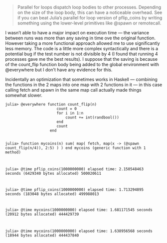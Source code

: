 > Parallel for loops dispatch loop bodies to other processes. Depending on the size of the loop body, this can have a noticeable overhead. See if you can beat Julia&#8217;s parallel for loop version of pflip_coins by writing something using the lower-level primitives like @spawn or remotecall.

I wasn&#8217;t able to have a major impact on execution time &mdash; the variance between runs was more than any saving in time ove the original function. However taking a more functional approach allowed me to use significantly less memory. The code is a little more complex syntactically and there is a potential bug if the test number is not divisible by 4 (I found that running 4 processes gave me the best results). I suppose that the saving is because of the count_flip function body being added to the global environment with @everywhere but I don&#8217;t have any evidence for this.

Incidentally an optimization that sometimes works in Haskell &mdash; combining the functions in the 2 maps into one map with 2 functions in it &mdash; in this case calling fetch and spawn in the same map call actually made things somewhat slower.

<p><code>julia&gt; @everywhere function count_flip(n)
                       count = 0
                       for i in 1:n
                           count += int(randbool())
                       end
                       count
                    end

julia&gt; function mycoins(n)
            sum( map( fetch, map(x -&gt; (@spawn count_flip(n/4)), 2:5) ) )
       end
mycoins (generic function with 1 method)

julia&gt; @time pflip_coins(1000000000)
elapsed time: 2.150548463 seconds (6429340 bytes allocated)
500020611

julia&gt; @time pflip_coins(1000000000)
elapsed time: 1.713294895 seconds (183048 bytes allocated)
499988013

julia&gt; @time mycoins(1000000000)
elapsed time: 1.681171545 seconds (20912 bytes allocated)
444429739

julia&gt; @time mycoins(1000000000)
elapsed time: 1.638956568 seconds (18944 bytes allocated)
444437840</code></p>

